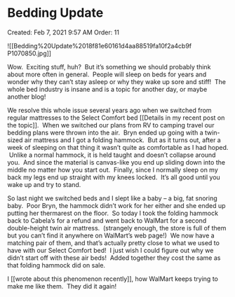 # Bedding Update

Created: Feb 7, 2021 9:57 AM
Order: 11

![[Bedding%20Update%2018f81e60161d4aa88519fa10f2a4cb9f P1070850.jpg]]

Wow.  Exciting stuff, huh?  But it’s something we should probably think about more often in general.  People will sleep on beds for years and wonder why they can’t stay asleep or why they wake up sore and stiff!  The whole bed industry is insane and is a topic for another day, or maybe another blog!

We resolve this whole issue several years ago when we switched from regular mattresses to the Select Comfort bed [[Details in my recent post on the topic]].  When we switched our plans from RV to camping travel our bedding plans were thrown into the air.  Bryn ended up going with a twin-sized air mattress and I got a folding hammock.  But as it turns out, after a week of sleeping on that thing it wasn’t quite as comfortable as I had hoped.  Unlike a normal hammock, it is held taught and doesn’t collapse around you.  And since the material is canvas-like you end up sliding down into the middle no matter how you start out.  Finally, since I normally sleep on my back my legs end up straight with my knees locked.  It’s all good until you wake up and try to stand.

So last night we switched beds and I slept like a baby – a big, fat snoring baby.  Poor Bryn, the hammock didn’t work for her either and she ended up putting her thermarest on the floor.  So today I took the folding hammock back to Cabela’s for a refund and went back to WalMart for a second double-height twin air mattress.  (strangely enough, the store is full of them but you can’t find it anywhere on WalMart’s web page!)  We now have a matching pair of them, and that’s actually pretty close to what we used to have with our Select Comfort bed!  I just wish I could figure out why we didn’t start off with these air beds!  Added together they cost the same as that folding hammock did on sale.

I [[wrote about this phenomenon recently]], how WalMart keeps trying to make me like them.  They did it again!